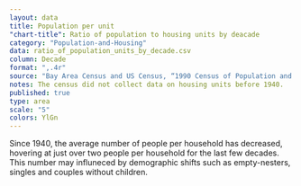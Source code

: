 ```yaml
---
layout: data
title: Population per unit
"chart-title": Ratio of population to housing units by deacade
category: "Population-and-Housing"
data: ratio_of_population_units_by_decade.csv
column: Decade
format: ",.4r"
source: "Bay Area Census and US Census, “1990 Census of Population and Housing (1990 CPH)”."
notes: The census did not collect data on housing units before 1940.
published: true
type: area
scale: "5"
colors: YlGn
---
```


Since 1940, the average number of people per household has decreased, hovering at just over two people per household for the last few decades. This number may influneced by demographic shifts such as empty-nesters, singles and couples without children.